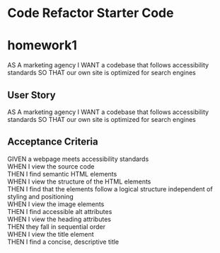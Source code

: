 # Code Refactor Starter Code
# homework1
AS A marketing agency I WANT a codebase that follows accessibility standards SO THAT our own site is optimized for search engines


## User Story
AS A marketing agency
I WANT a codebase that follows accessibility standards
SO THAT our own site is optimized for search engines
## Acceptance Criteria
GIVEN a webpage meets accessibility standards <br />
WHEN I view the source code <br />
THEN I find semantic HTML elements <br />
WHEN I view the structure of the HTML elements <br />
THEN I find that the elements follow a logical structure independent of styling and positioning <br />
WHEN I view the image elements <br />
THEN I find accessible alt attributes <br />
WHEN I view the heading attributes <br />
THEN they fall in sequential order <br />
WHEN I view the title element <br />
THEN I find a concise, descriptive title <br />